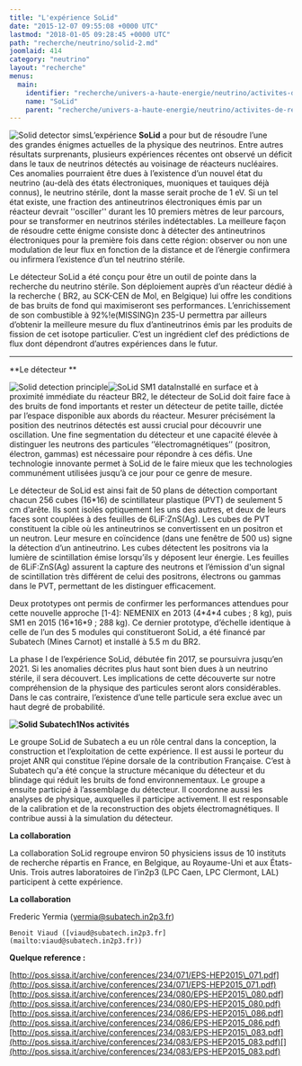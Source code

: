 ```yaml
---
title: "L'expérience SoLid"
date: "2015-12-07 09:55:08 +0000 UTC"
lastmod: "2018-01-05 09:28:45 +0000 UTC"
path: "recherche/neutrino/solid-2.md"
joomlaid: 414
category: "neutrino"
layout: "recherche"
menus:
  main:
    identifier: "recherche/univers-a-haute-energie/neutrino/activites-de-recherche/solid"
    name: "SoLid"
    parent: "recherche/univers-a-haute-energie/neutrino/activites-de-recherche"
---
```

![Solid detector sims](images/Recherche/neutrino/Solid/Solid_detector_sims.png "SoLid detector @ BR2 reactor, Mol (Belgium)")L’expérience **SoLid** a pour but de résoudre l’une des grandes énigmes actuelles de la physique des neutrinos. Entre autres résultats surprenants, plusieurs expériences récentes ont observé un déficit dans le taux de neutrinos détectés au voisinage de réacteurs nucléaires. Ces anomalies pourraient être dues à l’existence d’un nouvel état du neutrino (au-delà des états électroniques, muoniques et tauiques déjà connus), le neutrino stérile, dont la masse serait proche de 1 eV. Si un tel état existe, une fraction des antineutrinos électroniques émis par un réacteur devrait ''osciller'' durant les 10 premiers mètres de leur parcours, pour se transformer en neutrinos stériles indétectables. La meilleure façon de résoudre cette énigme consiste donc à détecter des antineutrinos électroniques pour la première fois dans cette région: observer ou non une modulation de leur flux en fonction de la distance et de l’énergie confirmera ou infirmera l’existence d’un tel neutrino stérile.

Le détecteur SoLid a été conçu pour être un outil de pointe dans la recherche du neutrino stérile. Son déploiement auprès d’un réacteur dédié à la recherche ( BR2, au SCK-CEN de Mol, en Belgique) lui offre les conditions de bas bruits de fond qui maximiseront ses performances. L’enrichissement de son combustible à 92%!e(MISSING)n 235-U permettra par ailleurs d’obtenir la meilleure mesure du flux d’antineutrinos émis par les produits de fission de cet isotope particulier. C’est un ingrédient clef des prédictions de flux dont dépendront d’autres expériences dans le futur. 

* * *

**Le détecteur **

![Solid detection principle](images/Recherche/neutrino/Solid/Solid_detection_principle.png "SoLid detection principle")![SoLid SM1 data](images/Recherche/neutrino/Solid/SoLid_SM1_data.png "IBD candidate event in SM1 data")Installé en surface et à proximité immédiate du réacteur BR2, le détecteur de SoLid doit faire face à des bruits de fond importants et rester un détecteur de petite taille, dictée par l’espace disponible aux abords du réacteur. Mesurer précisément la position des neutrinos détectés est aussi crucial pour découvrir une oscillation. Une fine segmentation du détecteur et une capacité élevée à distinguer les neutrons des particules ‘’électromagnétiques’’ (positron, électron, gammas) est nécessaire pour répondre à ces défis. Une technologie innovante permet à SoLid de le faire mieux que les technologies communément utilisées jusqu’à ce jour pour ce genre de mesure. 

Le détecteur de SoLid est ainsi fait de 50 plans de détection comportant chacun 256 cubes (16\*16) de scintillateur plastique (PVT) de seulement 5 cm d’arête. Ils sont isolés optiquement les uns des autres, et deux de leurs faces sont couplées à des feuilles de 6LiF:ZnS(Ag). Les cubes de PVT constituent la cible où les antineutrinos se convertissent en un positron et un neutron. Leur mesure en coïncidence (dans une fenêtre de 500 us) signe la détection d’un antineutrino. Les cubes détectent les positrons via la lumière de scintillation émise lorsqu’ils y déposent leur énergie. Les feuilles de 6LiF:ZnS(Ag) assurent la capture des neutrons et l’émission d'un signal de scintillation très différent de celui des positrons, électrons ou gammas dans le PVT, permettant de les distinguer efficacement.

Deux prototypes ont permis de confirmer les performances attendues pour cette nouvelle approche \[1-4\]: NEMENIX en 2013 (4\*4\*4 cubes ; 8 kg), puis SM1 en 2015 (16\*16\*9 ; 288 kg). Ce dernier prototype, d’échelle identique à celle de l’un des 5 modules qui constitueront SoLid, a été financé par Subatech (Mines Carnot) et installé à 5.5 m du BR2.

La phase I de l’expérience SoLid, débutée fin 2017, se poursuivra jusqu’en 2021. Si les anomalies décrites plus haut sont bien dues à un neutrino stérile, il sera découvert. Les implications de cette découverte sur notre compréhension de la physique des particules seront alors considérables. Dans le cas contraire, l’existence d’une telle particule sera exclue avec un haut degré de probabilité.

**![Solid Subatech1](images/Recherche/neutrino/Solid/Solid_Subatech1.png "Un des modules de l'expérience SoLid, assemblés par le groupe Subatech à Ghent, en 2017")Nos activités**

Le groupe SoLid de Subatech a eu un rôle central dans la conception, la construction et l’exploitation de cette expérience. Il est aussi le porteur du projet ANR qui constitue l’épine dorsale de la contribution Française. C’est à Subatech qu'a été conçue la structure mécanique du détecteur et du blindage qui réduit les bruits de fond environnementaux. Le groupe a ensuite participé à l’assemblage du détecteur. Il coordonne aussi les analyses de physique, auxquelles il participe activement. Il est responsable de la calibration et de la reconstruction des objets électromagnétiques. Il contribue aussi à la simulation du détecteur.

**La collaboration**

La collaboration SoLid regroupe environ 50 physiciens issus de 10 instituts de recherche répartis en France, en Belgique, au Royaume-Uni et aux États-Unis. Trois autres laboratoires de l’in2p3 (LPC Caen, LPC Clermont, LAL) participent à cette expérience.

**La collaboration**

Frederic Yermia ([yermia@subatech.in2p3.fr](mailto:yermia@subatech.in2p3.fr))  

`Benoit Viaud ([viaud@subatech.in2p3.fr](mailto:viaud@subatech.in2p3.fr)) `

**Quelque reference :**

[http://pos.sissa.it/archive/conferences/234/071/EPS-HEP2015\_071.pdf](http://pos.sissa.it/archive/conferences/234/071/EPS-HEP2015_071.pdf)[http://pos.sissa.it/archive/conferences/234/080/EPS-HEP2015\_080.pdf](http://pos.sissa.it/archive/conferences/234/080/EPS-HEP2015_080.pdf)[http://pos.sissa.it/archive/conferences/234/086/EPS-HEP2015\_086.pdf](http://pos.sissa.it/archive/conferences/234/086/EPS-HEP2015_086.pdf)[http://pos.sissa.it/archive/conferences/234/083/EPS-HEP2015\_083.pdf](http://pos.sissa.it/archive/conferences/234/083/EPS-HEP2015_083.pdf)[](http://pos.sissa.it/archive/conferences/234/083/EPS-HEP2015_083.pdf)

